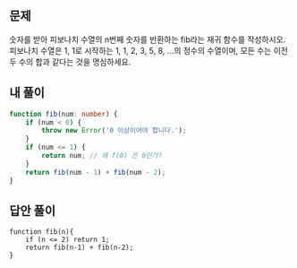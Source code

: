## 문제

숫자를 받아 피보나치 수열의 n번째 숫자를 반환하는 fib라는 재귀 함수를 작성하시오. 피보나치 수열은 1, 1로 시작하는 1, 1, 2, 3, 5, 8, ...의 정수의 수열이며, 모든 수는 이전 두 수의 합과 같다는 것을 명심하세요.

## 내 풀이

```typescript
function fib(num: number) {
	if (num < 0) {
		throw new Error('0 이상이어야 합니다.');
	}
	if (num <= 1) {
		return num; // 왜 f(0) 은 0인가?
	}
	return fib(num - 1) + fib(num - 2);
}
```

## 답안 풀이 
```
function fib(n){
    if (n <= 2) return 1;
    return fib(n-1) + fib(n-2);
}

```

